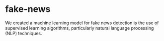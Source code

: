 # fake-news
We created a machine learning model for fake news detection is the use of supervised learning algorithms, particularly natural language processing (NLP) techniques.
